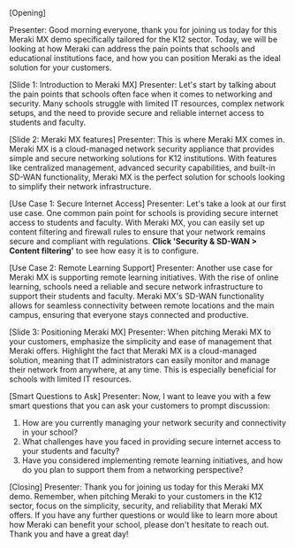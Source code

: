 [Opening]

Presenter: Good morning everyone, thank you for joining us today for this Meraki MX demo specifically tailored for the K12 sector. Today, we will be looking at how Meraki can address the pain points that schools and educational institutions face, and how you can position Meraki as the ideal solution for your customers.

[Slide 1: Introduction to Meraki MX]
Presenter: Let's start by talking about the pain points that schools often face when it comes to networking and security. Many schools struggle with limited IT resources, complex network setups, and the need to provide secure and reliable internet access to students and faculty.

[Slide 2: Meraki MX features]
Presenter: This is where Meraki MX comes in. Meraki MX is a cloud-managed network security appliance that provides simple and secure networking solutions for K12 institutions. With features like centralized management, advanced security capabilities, and built-in SD-WAN functionality, Meraki MX is the perfect solution for schools looking to simplify their network infrastructure.

[Use Case 1: Secure Internet Access]
Presenter: Let's take a look at our first use case. One common pain point for schools is providing secure internet access to students and faculty. With Meraki MX, you can easily set up content filtering and firewall rules to ensure that your network remains secure and compliant with regulations. **Click 'Security & SD-WAN > Content filtering'** to see how easy it is to configure.

[Use Case 2: Remote Learning Support]
Presenter: Another use case for Meraki MX is supporting remote learning initiatives. With the rise of online learning, schools need a reliable and secure network infrastructure to support their students and faculty. Meraki MX's SD-WAN functionality allows for seamless connectivity between remote locations and the main campus, ensuring that everyone stays connected and productive.

[Slide 3: Positioning Meraki MX]
Presenter: When pitching Meraki MX to your customers, emphasize the simplicity and ease of management that Meraki offers. Highlight the fact that Meraki MX is a cloud-managed solution, meaning that IT administrators can easily monitor and manage their network from anywhere, at any time. This is especially beneficial for schools with limited IT resources.

[Smart Questions to Ask]
Presenter: Now, I want to leave you with a few smart questions that you can ask your customers to prompt discussion:
1. How are you currently managing your network security and connectivity in your school?
2. What challenges have you faced in providing secure internet access to your students and faculty?
3. Have you considered implementing remote learning initiatives, and how do you plan to support them from a networking perspective?

[Closing]
Presenter: Thank you for joining us today for this Meraki MX demo. Remember, when pitching Meraki to your customers in the K12 sector, focus on the simplicity, security, and reliability that Meraki MX offers. If you have any further questions or would like to learn more about how Meraki can benefit your school, please don't hesitate to reach out. Thank you and have a great day!